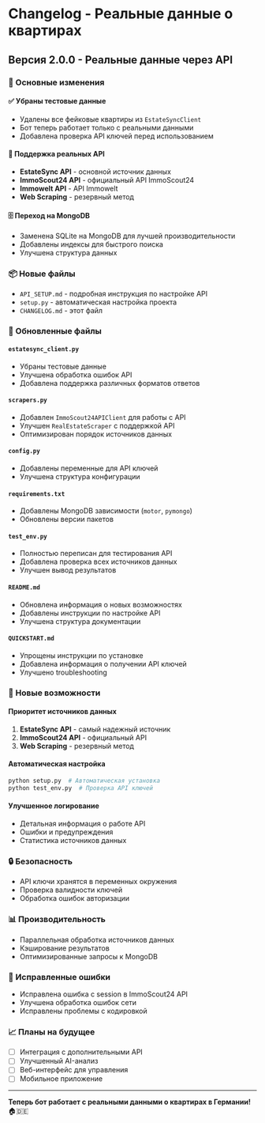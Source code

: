 # Changelog - Реальные данные о квартирах

## Версия 2.0.0 - Реальные данные через API

### 🎯 Основные изменения

#### ✅ Убраны тестовые данные
- Удалены все фейковые квартиры из `EstateSyncClient`
- Бот теперь работает только с реальными данными
- Добавлена проверка API ключей перед использованием

#### 🔌 Поддержка реальных API
- **EstateSync API** - основной источник данных
- **ImmoScout24 API** - официальный API ImmoScout24
- **Immowelt API** - API Immowelt
- **Web Scraping** - резервный метод

#### 🗄️ Переход на MongoDB
- Заменена SQLite на MongoDB для лучшей производительности
- Добавлены индексы для быстрого поиска
- Улучшена структура данных

### 📦 Новые файлы

- `API_SETUP.md` - подробная инструкция по настройке API
- `setup.py` - автоматическая настройка проекта
- `CHANGELOG.md` - этот файл

### 🔧 Обновленные файлы

#### `estatesync_client.py`
- Убраны тестовые данные
- Улучшена обработка ошибок API
- Добавлена поддержка различных форматов ответов

#### `scrapers.py`
- Добавлен `ImmoScout24APIClient` для работы с API
- Улучшен `RealEstateScraper` с поддержкой API
- Оптимизирован порядок источников данных

#### `config.py`
- Добавлены переменные для API ключей
- Улучшена структура конфигурации

#### `requirements.txt`
- Добавлены MongoDB зависимости (`motor`, `pymongo`)
- Обновлены версии пакетов

#### `test_env.py`
- Полностью переписан для тестирования API
- Добавлена проверка всех источников данных
- Улучшен вывод результатов

#### `README.md`
- Обновлена информация о новых возможностях
- Добавлены инструкции по настройке API
- Улучшена структура документации

#### `QUICKSTART.md`
- Упрощены инструкции по установке
- Добавлена информация о получении API ключей
- Улучшено troubleshooting

### 🚀 Новые возможности

#### Приоритет источников данных
1. **EstateSync API** - самый надежный источник
2. **ImmoScout24 API** - официальный API
3. **Web Scraping** - резервный метод

#### Автоматическая настройка
```bash
python setup.py  # Автоматическая установка
python test_env.py  # Проверка API ключей
```

#### Улучшенное логирование
- Детальная информация о работе API
- Ошибки и предупреждения
- Статистика источников данных

### 🔒 Безопасность

- API ключи хранятся в переменных окружения
- Проверка валидности ключей
- Обработка ошибок авторизации

### 📊 Производительность

- Параллельная обработка источников данных
- Кэширование результатов
- Оптимизированные запросы к MongoDB

### 🐛 Исправленные ошибки

- Исправлена ошибка с session в ImmoScout24 API
- Улучшена обработка ошибок сети
- Исправлены проблемы с кодировкой

### 📈 Планы на будущее

- [ ] Интеграция с дополнительными API
- [ ] Улучшенный AI-анализ
- [ ] Веб-интерфейс для управления
- [ ] Мобильное приложение

---

**Теперь бот работает с реальными данными о квартирах в Германии!** 🏠🇩🇪
